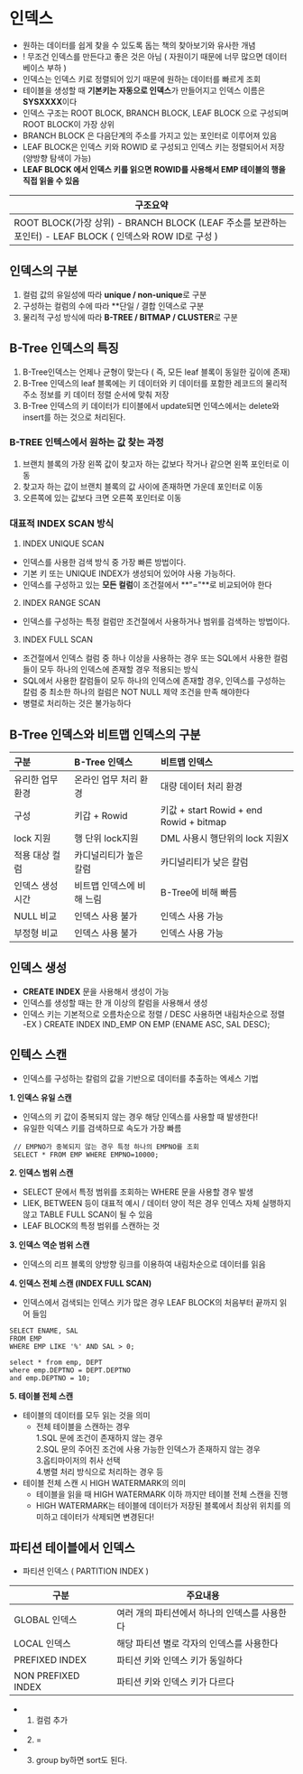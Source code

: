 # 인덱스 
- 원하는 데이터를 쉽게 찾을 수 있도록 돕는 책의 찾아보기와 유사한 개념
- ! 무조건 인덱스를 만든다고 좋은 것은 아님 ( 자원이기 때문에 너무 많으면 데이터베이스 부하 )
- 인덱스는 인덱스 키로 정렬되어 있기 때문에 원하는 데이터를 빠르게 조회
- 테이블을 생성할 때 **기본키는 자동으로 인덱스**가 만들어지고 인덱스 이름은 **SYSXXXX**이다
- 인덱스 구조는 ROOT BLOCK, BRANCH BLOCK, LEAF BLOCK 으로 구성되며 ROOT BLOCK이 가장 상위
- BRANCH BLOCK 은 다음단계의 주소를 가지고 있는 포인터로 이루어져 있음
- LEAF BLOCK은 인덱스 키와 ROWID 로 구성되고 인덱스 키는 정렬되어서 저장 (양방향 탐색이 가능)
- **LEAF BLOCK 에서 인덱스 키를 읽으면** **ROWID를 사용해서 EMP 테이블의 행을 직접 읽을 수 있음**

| 구조요약 |
|-----|
| ROOT BLOCK(가장 상위) - BRANCH BLOCK (LEAF 주소를 보관하는 포인터) - LEAF BLOCK ( 인덱스와 ROW ID로 구성 )|

## 인덱스의 구분
1. 컬럼 값의 유일성에 따라 **unique / non-unique**로 구분
2. 구성하는 컬럼의 수에 따라 **단일 / 결합 인덱스로 구분
3. 물리적 구성 방식에 따라 **B-TREE / BITMAP / CLUSTER**로 구분

##  B-Tree 인덱스의 특징
1. B-Tree인덱스는 언제나 균형이 맞는다 ( 즉, 모든 leaf 블록이 동일한 깊이에 존재)
2. B-Tree 인덱스의 leaf 블록에는 키 데이터와 키 데이터를 포함한 레코드의 물리적 주소 정보를 키 데이터 정렬 순서에 맞춰 저장
3. B-Tree 인덱스의 키 데이터가 티이블에서 update되면 인덱스에서는 delete와 insert를 하는 것으로 처리된다.

### B-TREE 인텍스에서 원하는 값 찾는 과정
1. 브랜치 블록의 가장 왼쪽 값이 찾고자 하는 값보다 작거나 같으면 왼쪽 포인터로 이동
2. 찾고자 하는 값이 브랜치 블록의 값 사이에 존재하면 가운데 포인터로 이동
3. 오른쪽에 있는 값보다 크면 오른쪽 포인터로 이동

### 대표적 INDEX SCAN 방식
1. INDEX UNIQUE SCAN
  - 인덱스를 사용한 검색 방식 중 가장 빠른 방법이다.
  - 기본 키 또는 UNIQUE INDEX가 생성되어 있어야 사용 가능하다.
  - 인덱스를 구성하고 있는 **모든 컬럼**이 조건절에서 **"="**로 비교되어야 한다

2. INDEX RANGE SCAN
  - 인덱스를 구성하는 특정 컬럼만 조건절에서 사용하거나 범위를 검색하는 방법이다.

3. INDEX FULL SCAN
  - 조건절에서 인덱스 컬럼 중 하나 이상을 사용하는 경우 또는 SQL에서 사용한 컬럼들이 모두 하나의 인덱스에 존재할 경우 적용되는 방식
  - SQL에서 사용한 칼럼들이 모두 하나의 인덱스에 존재할 경우, 인덱스를 구성하는 칼럼 중 최소한 하나의 컬럼은 NOT NULL 제약 조건을 만족 해야한다
  - 병렬로 처리하는 것은 불가능하다
 
## B-Tree 인덱스와 비트맵 인덱스의 구분
| 구분 | B-Tree 인덱스 | 비트맵 인덱스|
|:-----|:--------|:---------|
| 유리한 업무 환경| 온라인 업무 처리 환경 | 대량 데이터 처리 환경|
|구성| 키갑 + Rowid | 키값 + start Rowid + end Rowid + bitmap|
|lock 지원 | 행 단위 lock지원 | DML 사용시 행단위의 lock 지원X|
|적용 대상 컬럼| 카디널리티가 높은 칼럼| 카디널리티가 낮은 칼럼|
|인덱스 생성 시간| 비트맵 인덱스에 비해 느림| B-Tree에 비해 빠름|
|NULL 비교| 인덱스 사용 불가 | 인덱스 사용 가능|
|부정형 비교| 인덱스 사용 불가| 인덱스 사용 가능



## 인덱스 생성
- **CREATE INDEX** 문을 사용해서 생성이 가능
- 인덱스를 생성할 때는 한 개 이상의 칼럼을 사용해서 생성
- 인덱스 키는 기본적으로 오름차순으로 정렬 / DESC 사용하면 내림차순으로 정렬 <br/>
-EX ) CREATE INDEX IND_EMP ON EMP (ENAME ASC, SAL DESC);

## 인텍스 스캔
- 인덱스를 구성하는 칼럼의 값을 기반으로 데이터를 추출하는 엑세스 기법

**1. 인덱스 유일 스캔**
   -  인덱스의 키 값이 중복되지 않는 경우 해당 인덱스를 사용할 때 발생한다!
   -  유일한 익덱스 키를 검색하므로 속도가 가장 빠름
   ```
    // EMPNO가 중복되지 않는 경우 특정 하나의 EMPNO를 조회
    SELECT * FROM EMP WHERE EMPNO=10000;
   ```
    
**2. 인덱스 범위 스캔**
   - SELECT 문에서 특정 범위를 조회하는 WHERE 문을 사용할 경우 발생
   - LIEK, BETWEEN 등이 대표적 예시 / 데이터 양이 적은 경우 인덱스 자체 실행하지 않고 TABLE FULL SCAN이 될 수 있음
   - LEAF BLOCK의 특정 범위를 스캔하는 것 
 
**3. 인덱스 역순 범위 스캔** 
   - 인덱스의 리프 블록의 양방향 링크를 이용하여 내림차순으로 데이터를 읽음
   
**4. 인덱스 전체 스캔 (INDEX FULL SCAN)**
   - 인덱스에서 검색되는 인덱스 키가 많은 경우 LEAF BLOCK의 처음부터 끝까지 읽어 들임
   ```
   SELECT ENAME, SAL 
   FROM EMP 
   WHERE EMP LIKE '%' AND SAL > 0;
   ```
   ```
   select * from emp, DEPT
   where emp.DEPTNO = DEPT.DEPTNO
   and emp.DEPTNO = 10;
   ```
**5. 테이블 전체 스캔**
   - 테이블의 데이터를 모두 읽는 것을 의미
      - 전체 테이블을 스캔하는 경우 <br/> 
      1.SQL 문에 조건이 존재하지 않는 경우 <br/>
      2.SQL 문의 주어진 조건에 사용 가능한 인덱스가 존재하지 않는 경우<br/>
      3.옵티마이저의 취사 선택<br/>
      4.병렬 처리 방식으로 처리하는 경우 등<br/>
  -  테이블 전체 스캔 시 HIGH WATERMARK의 의미
     - 테이블을 읽을 때 HIGH WATERMARK 이하 까지만 테이블 전체 스캔을 진행
     - HIGH WATERMARK는 테이블에 데이터가 저장된 블록에서 최상위 위치를 의미하고 데이터가 삭제되면 변경된다!

## 파티션 테이블에서 인덱스
- 파티션 인덱스 ( PARTITION INDEX )

|구분 | 주요내용|
|---|----|
|GLOBAL 인덱스 | 여러 개의 파티션에서 하나의 인덱스를 사용한다|
|LOCAL 인덱스 | 해당 파티션 별로 각자의 인덱스를 사용한다|
|PREFIXED INDEX | 파티션 키와 인덱스 키가 동일하다|
|NON PREFIXED INDEX| 파티션 키와 인덱스 키가 다르다|


* 1. 컬럼 추가
* 2. =
* 3. group by하면 sort도 된다.
